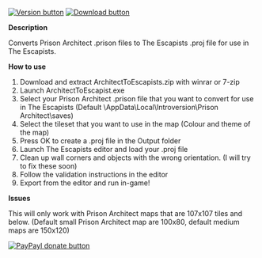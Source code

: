 [![Version button](https://img.shields.io/github/release/adamb70/PrisonArchitect-to-TheEscapists.svg)](https://github.com/adamb70/PrisonArchitect-to-TheEscapists/releases)
[![Download button](https://img.shields.io/badge/download-here-blue.svg)](http://bit.ly/ArchitectToEscapistReUp)

**Description**

Converts Prison Architect .prison files to The Escapists .proj file for use in The Escapists.

**How to use**

1. Download and extract ArchitectToEscapists.zip with winrar or 7-zip
2. Launch ArchitectToEscapist.exe
3. Select your Prison Architect .prison file that you want to convert for use in The Escapists (Default \AppData\Local\Introversion\Prison Architect\saves)
4. Select the tileset that you want to use in the map (Colour and theme of the map)
5. Press OK to create a .proj file in the Output folder
6. Launch The Escapists editor and load your .proj file
7. Clean up wall corners and objects with the wrong orientation. (I will try to fix these soon)
8. Follow the validation instructions in the editor
9. Export from the editor and run in-game!

**Issues**

This will only work with Prison Architect maps that are 107x107 tiles and below. (Default small Prison Architect map are 100x80, default medium maps are 150x120)


[![PayPayl donate button](https://img.shields.io/badge/paypal-donate-brightgreen.svg)](https://www.paypal.com/cgi-bin/webscr?cmd=_s-xclick&hosted_button_id=SUQ2TSJD2U82Y "Donate to this project using Paypal")
